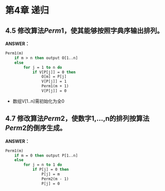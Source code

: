 # 第4章 递归

## 4.5 修改算法$Perm1$，使其能够按照字典序输出排列。

**ANSWER：**

```vb
Perm1(m)
    if m > n then output O[1..n]
    else
        for j = 1 to n do
            if V[P[j]] = 0 then
                O[m] = P[j]
                V[P[j]] = 1
                Perm1(m + 1)
                V[P[j]] = 0
```
- 数组V[1..n]需初始化为全0

## 4.7 修改算法$Perm2$，使数字1,...,n的排列按算法$Perm2$的倒序生成。

**ANSWER：**

```vb
Perm1(m)
    if m = 0 then output P[1..n]
    else
        for j = n to 1 do
            if P[j] = 0 then
                P[j] = m
                Perm2(m - 1)
                P[j] = 0
```


